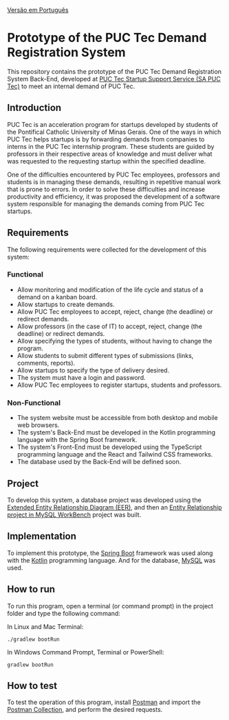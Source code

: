 [Versão em Português](README.md)

# Prototype of the PUC Tec Demand Registration System

This repository contains the prototype of the PUC Tec Demand Registration System Back-End, developed at [PUC Tec Startup Support Service (SA PUC Tec)](https://www.pucminas.br/puctec/Paginas/default.aspx) to meet an internal demand of PUC Tec.

## Introduction

PUC Tec is an acceleration program for startups developed by students of the Pontifical Catholic University of Minas Gerais. One of the ways in which PUC Tec helps startups is by forwarding demands from companies to interns in the PUC Tec internship program. These students are guided by professors in their respective areas of knowledge and must deliver what was requested to the requesting startup within the specified deadline.

One of the difficulties encountered by PUC Tec employees, professors and students is in managing these demands, resulting in repetitive manual work that is prone to errors. In order to solve these difficulties and increase productivity and efficiency, it was proposed the development of a software system responsible for managing the demands coming from PUC Tec startups.

## Requirements

The following requirements were collected for the development of this system:

### Functional

- Allow monitoring and modification of the life cycle and status of a demand on a kanban board.
- Allow startups to create demands.
- Allow PUC Tec employees to accept, reject, change (the deadline) or redirect demands.
- Allow professors (in the case of IT) to accept, reject, change (the deadline) or redirect demands.
- Allow specifying the types of students, without having to change the program.
- Allow students to submit different types of submissions (links, comments, reports).
- Allow startups to specify the type of delivery desired.
- The system must have a login and password.
- Allow PUC Tec employees to register startups, students and professors.

### Non-Functional

- The system website must be accessible from both desktop and mobile web browsers.
- The system's Back-End must be developed in the Kotlin programming language with the Spring Boot framework.
- The system's Front-End must be developed using the TypeScript programming language and the React and Tailwind CSS frameworks.
- The database used by the Back-End will be defined soon.

## Project

To develop this system, a database project was developed using the [Extended Entity Relationship Diagram (EER)](./docs/Diagrama_Entidade_Relacionamento_Estendido.png), and then an [Entity Relationship project in MySQL WorkBench](./docs/MySQL_Model.mwb) project was built.

## Implementation

To implement this prototype, the [Spring Boot](https://spring.io/) framework was used along with the [Kotlin](https://kotlinlang.org/) programming language. And for the database, [MySQL](https://www.mysql.com/) was used.

## How to run

To run this program, open a terminal (or command prompt) in the project folder and type the following command:

In Linux and Mac Terminal:

```
./gradlew bootRun
```

In Windows Command Prompt, Terminal or PowerShell:

```
gradlew bootRun
```

## How to test

To test the operation of this program, install [Postman](https://www.postman.com/) and import the [Postman Collection](postman_collection.json), and perform the desired requests.